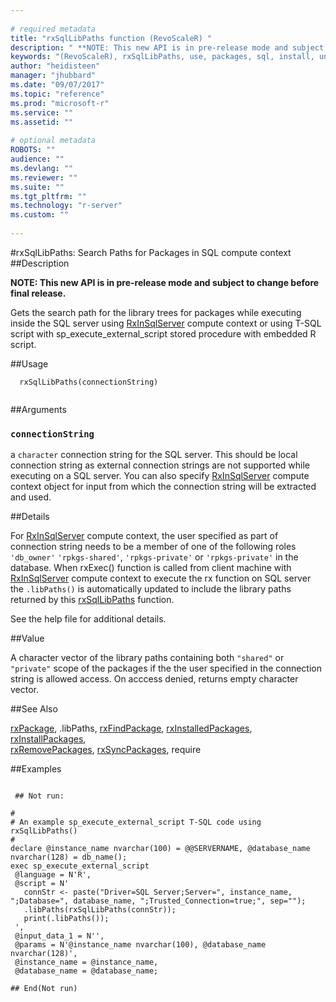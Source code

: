 ```yaml
--- 
 
# required metadata 
title: "rxSqlLibPaths function (RevoScaleR) " 
description: " **NOTE: This new API is in pre-release mode and subject to change before final release.**  Gets the search path for the library trees for packages while executing inside the SQL server using [RxInSqlServer](RxInSqlServer.md) compute context or using T-SQL script with sp_execute_external_script stored procedure with embedded R script. " 
keywords: "(RevoScaleR), rxSqlLibPaths, use, packages, sql, install, uninstall, remove" 
author: "heidisteen" 
manager: "jhubbard" 
ms.date: "09/07/2017" 
ms.topic: "reference" 
ms.prod: "microsoft-r" 
ms.service: "" 
ms.assetid: "" 
 
# optional metadata 
ROBOTS: "" 
audience: "" 
ms.devlang: "" 
ms.reviewer: "" 
ms.suite: "" 
ms.tgt_pltfrm: "" 
ms.technology: "r-server" 
ms.custom: "" 
 
--- 
```

 
 
 #rxSqlLibPaths: Search Paths for Packages in SQL compute context 
 ##Description
 
**NOTE: This new API is in pre-release mode and subject to change before final release.**

Gets the search path for the library trees for packages while executing inside the SQL server using [RxInSqlServer](RxInSqlServer.md) compute context or using T-SQL script with sp_execute_external_script stored procedure with embedded R script.
 
 
 ##Usage

```   
  rxSqlLibPaths(connectionString)
 
```
 
 ##Arguments

   
  
    
 ### `connectionString`
 a `character` connection string for the SQL server. This should be local connection string as external connection strings are not supported while executing on a SQL server. You can also specify [RxInSqlServer](RxInSqlServer.md) compute context object for input from which the connection string will be extracted and used.  
   
 
 
 ##Details
 
For [RxInSqlServer](RxInSqlServer.md) compute context, the user specified as part of connection string needs to be a member of one of the following roles `'db_owner'` `'rpkgs-shared'`,  `'rpkgs-private'` or `'rpkgs-private'` in the database. When rxExec() function is called from client machine with [RxInSqlServer](RxInSqlServer.md) compute context to execute the rx function on SQL server the `.libPaths()` is automatically updated to include the library paths returned by this [rxSqlLibPaths](rxSqlLibPaths.md) function.

See the help file for additional details.
 
 
 
 ##Value
 
A character vector of the library paths containing both `"shared"` or `"private"` scope of the packages if the the user specified in the connection string is allowed access. On acccess denied, returns empty character vector.
 
 

 
 
 
 ##See Also
 
[rxPackage](rxPackage.md),
.libPaths,
[rxFindPackage](rxFindPackage.md),
[rxInstalledPackages](rxInstalledPackages.md),
[rxInstallPackages](rxInstallPackages.md),   
[rxRemovePackages](rxRemovePackages.md),
[rxSyncPackages](rxSyncPackages.md),
require
   
 ##Examples

 ```
   
  ## Not run:
 
#
# An example sp_execute_external_script T-SQL code using rxSqlLibPaths()
#
declare @instance_name nvarchar(100) = @@SERVERNAME, @database_name nvarchar(128) = db_name();
exec sp_execute_external_script 
  @language = N'R',
  @script = N'
    connStr <- paste("Driver=SQL Server;Server=", instance_name, ";Database=", database_name, ";Trusted_Connection=true;", sep="");
    .libPaths(rxSqlLibPaths(connStr));
    print(.libPaths());
  ', 
  @input_data_1 = N'', 
  @params = N'@instance_name nvarchar(100), @database_name nvarchar(128)',
  @instance_name = @instance_name, 
  @database_name = @database_name;

 ## End(Not run) 
  
 
```
     
 
 
 
 
 
 
 
